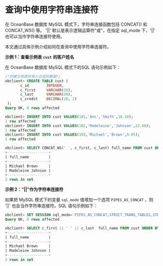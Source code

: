 查询中使用字符串连接符 
================================

在 OceanBase 数据库 MySQL 模式下，字符串连接函数包括 CONCAT() 和 CONCAT_WS() 等。 '\|\|' 默认是表示逻辑运算符"或"，在指定 sql_mode 下，'\|\|' 也可以当作字符串连接符使用。

本文通过具体示例介绍如何在查询中使用字符串连接符。

**示例 1：查看示例表** **`cust`** **的客户姓名** 

在 OceanBase 数据库 MySQL 模式下的SQL 语句示例如下：

```sql
/*创建示例表并录入合适的数据*/
obclient> CREATE TABLE cust (
       c_id        INTEGER,
       c_first     VARCHAR(20),
       c_last      VARCHAR(20),
       c_credit    DECIMAL(10, 2)
 );
Query OK, 0 rows affected

obclient> INSERT INTO cust VALUES(101,'Ann','Smith',16.10);
1 row affected
obclient> INSERT INTO cust VALUES(102,'Madeleine','Johnson',23.00);
1 row affected
obclient> INSERT INTO cust VALUES(103,'Michael','Brown',9.05);
1 row affected

obclient> SELECT CONCAT_WS(' ', c_first, c_last) full_name FROM cust ORDER BY c_last LIMIT 2;
+-------------------+
| full_name         |
+-------------------+
| Michael Brown     |
| Madeleine Johnson |
+-------------------+
2 rows in set
```



**示例 2："\|\|"作为字符串连接符** 

如果把 MySQL 模式下的变量 `sql_mode` 值增加一个选项 `PIPES_AS_CONCAT` ，则 '\|\|' 也会当作字符串连接符。SQL 语句示例如下：

```sql
obclient> SET SESSION sql_mode='PIPES_AS_CONCAT,STRICT_TRANS_TABLES,STRICT_ALL_TABLES';
Query OK, 0 rows affected

obclient> SELECT c_first || ' ' || c_last  full_name FROM cust ORDER BY c_last LIMIT 2;
+-------------------+
| full_name         |
+-------------------+
| Michael Brown     |
| Madeleine Johnson |
+-------------------+
2 rows in set
```


